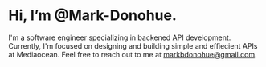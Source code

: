 <h1>Hi, I’m @Mark-Donohue.</h1>

I'm a software engineer specializing in backened API development. Currently, I'm focused on designing and building simple and effiecient APIs at Mediaocean. Feel free to reach out to me at markbdonohue@gmail.com.

<!---
Mark-Donohue/Mark-Donohue is a ✨ special ✨ repository because its `README.md` (this file) appears on your GitHub profile.
You can click the Preview link to take a look at your changes.
--->
